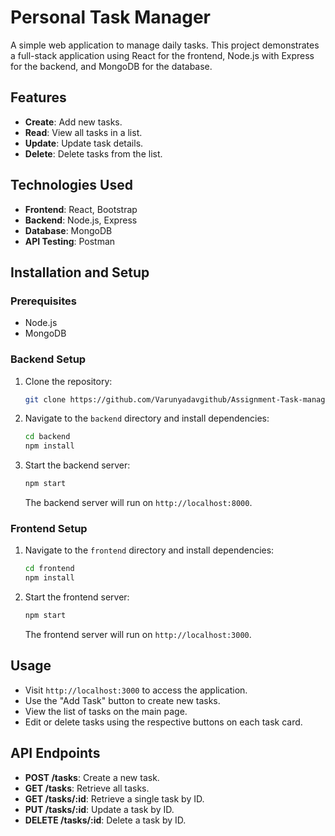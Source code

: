 # Personal Task Manager

A simple web application to manage daily tasks. This project demonstrates a full-stack application using React for the frontend, Node.js with Express for the backend, and MongoDB for the database.

## Features

- **Create**: Add new tasks.
- **Read**: View all tasks in a list.
- **Update**: Update task details.
- **Delete**: Delete tasks from the list.

## Technologies Used

- **Frontend**: React, Bootstrap
- **Backend**: Node.js, Express
- **Database**: MongoDB
- **API Testing**: Postman

## Installation and Setup

### Prerequisites

- Node.js
- MongoDB

### Backend Setup

1. Clone the repository:

   ```bash
   git clone https://github.com/Varunyadavgithub/Assignment-Task-manager.git
   ```

2. Navigate to the `backend` directory and install dependencies:

   ```bash
   cd backend
   npm install
   ```

3. Start the backend server:

   ```bash
   npm start
   ```

   The backend server will run on `http://localhost:8000`.

### Frontend Setup

1. Navigate to the `frontend` directory and install dependencies:

   ```bash
   cd frontend
   npm install
   ```

2. Start the frontend server:

   ```bash
   npm start
   ```

   The frontend server will run on `http://localhost:3000`.

## Usage

- Visit `http://localhost:3000` to access the application.
- Use the "Add Task" button to create new tasks.
- View the list of tasks on the main page.
- Edit or delete tasks using the respective buttons on each task card.

## API Endpoints

- **POST /tasks**: Create a new task.
- **GET /tasks**: Retrieve all tasks.
- **GET /tasks/:id**: Retrieve a single task by ID.
- **PUT /tasks/:id**: Update a task by ID.
- **DELETE /tasks/:id**: Delete a task by ID.
